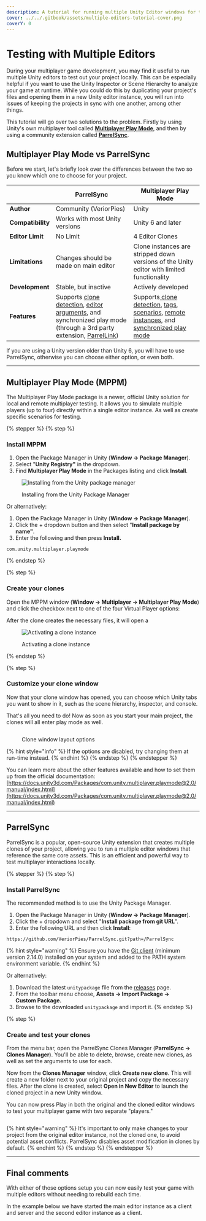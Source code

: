 ```yaml
---
description: A tutorial for running multiple Unity Editor windows for testing multiplayer.
cover: ../../.gitbook/assets/multiple-editors-tutorial-cover.png
coverY: 0
---
```


# Testing with Multiple Editors

During your multiplayer game development, you may find it useful to run multiple Unity editors to test out your project locally. This can be especially helpful if you want to use the Unity Inspector or Scene Hierarchy to analyze your game at runtime. While you could do this by duplicating your project's files and opening them in a new Unity editor instance, you will run into issues of keeping the projects in sync with one another, among other things.

This tutorial will go over two solutions to the problem. Firstly by using Unity's own multiplayer tool called [**Multiplayer Play Mode**](https://docs.unity3d.com/Packages/com.unity.multiplayer.playmode@2.0/manual/index.html), and then by using a community extension called [**ParrelSync**](https://github.com/VeriorPies/ParrelSync?tab=readme-ov-file#parrelsync).

## Multiplayer Play Mode vs ParrelSync

Before we start, let's briefly look over the differences between the two so you know which one to choose for your project.

|                   | ParrelSync                                                                                                                                                                                                                                                                                             | Multiplayer Play Mode                                                                                                                                                                                                                                                                                                                                                                                                                                                                                                                                                                                                                                                                  |
| ----------------- | ------------------------------------------------------------------------------------------------------------------------------------------------------------------------------------------------------------------------------------------------------------------------------------------------------ | -------------------------------------------------------------------------------------------------------------------------------------------------------------------------------------------------------------------------------------------------------------------------------------------------------------------------------------------------------------------------------------------------------------------------------------------------------------------------------------------------------------------------------------------------------------------------------------------------------------------------------------------------------------------------------------- |
| **Author**        | Community (VeriorPies)                                                                                                                                                                                                                                                                                 | Unity                                                                                                                                                                                                                                                                                                                                                                                                                                                                                                                                                                                                                                                                                  |
| **Compatibility** | Works with most Unity versions                                                                                                                                                                                                                                                                         | Unity 6 and later                                                                                                                                                                                                                                                                                                                                                                                                                                                                                                                                                                                                                                                                      |
| **Editor Limit**  | No Limit                                                                                                                                                                                                                                                                                               | 4 Editor Clones                                                                                                                                                                                                                                                                                                                                                                                                                                                                                                                                                                                                                                                                        |
| **Limitations**   | Changes should be made on main editor                                                                                                                                                                                                                                                                  | Clone instances are stripped down versions of the Unity editor with limited functionality                                                                                                                                                                                                                                                                                                                                                                                                                                                                                                                                                                                              |
| **Development**   | Stable, but inactive                                                                                                                                                                                                                                                                                   | Actively developed                                                                                                                                                                                                                                                                                                                                                                                                                                                                                                                                                                                                                                                                     |
| **Features**      | Supports [clone detection](https://github.com/VeriorPies/ParrelSync/wiki/List-of-APIs#clonesmanagerisclone), [editor arguments](https://github.com/VeriorPies/ParrelSync/wiki/Argument), and synchronized play mode (through a 3rd party extension, [ParrelLink](https://tactifail.itch.io/parrelink)) | Supports[ clone detection](https://docs.unity3d.com/Packages/com.unity.multiplayer.playmode@2.0/manual/multiplayer-role.html), [tags](https://docs.unity3d.com/Packages/com.unity.multiplayer.playmode@2.0/manual/player-tags/player-tags.html), [scenarios](https://docs.unity3d.com/Packages/com.unity.multiplayer.playmode@2.0/manual/play-mode-scenario/play-mode-scenario-create.html), [remote instances](https://docs.unity3d.com/Packages/com.unity.multiplayer.playmode@2.0/manual/play-mode-scenario/play-mode-scenario-configure-build.html), and [synchronized play mode](https://docs.unity3d.com/Packages/com.unity.multiplayer.playmode@2.0/manual/sync-play-mode.html) |

If you are using a Unity version older than Unity 6, you will have to use ParrelSync, otherwise you can choose either option, or even both.

***

## Multiplayer Play Mode (MPPM)

The Multiplayer Play Mode package is a newer, official Unity solution for local and remote multiplayer testing. It allows you to simulate multiple players (up to four) directly within a single editor instance. As well as create specific scenarios for testing.

{% stepper %}
{% step %}
### Install MPPM

1. Open the Package Manager in Unity (**Window → Package Manager**).
2. Select "**Unity Registry"** in the dropdown.
3. Find **Multiplayer Play Mode** in the Packages listing and click **Install**.

<figure><img src="../../.gitbook/assets/mppm-package-manager.png" alt="Installing from the Unity package manager"><figcaption><p>Installing from the Unity Package Manager</p></figcaption></figure>

Or alternatively:

1. Open the Package Manager in Unity (**Window → Package Manager**).
2. Click the + dropdown button and then select "**Install package by name"**.
3. Enter the following and then press **Install.**

```
com.unity.multiplayer.playmode
```
{% endstep %}

{% step %}
### Create your clones

Open the MPPM window (**Window → Multiplayer → Multiplayer Play Mode**) and click the checkbox next to one of the four Virtual Player options:

After the clone creates the necessary files, it will open a&#x20;

<figure><img src="../../.gitbook/assets/mppm-enable-player.png" alt="Activating a clone instance"><figcaption><p>Activating a clone instance</p></figcaption></figure>
{% endstep %}

{% step %}
### Customize your clone window

Now that your clone window has opened, you can choose which Unity tabs you want to show in it, such as the scene hierarchy, inspector, and console.

That's all you need to do! Now as soon as you start your main project, the clones will all enter play mode as well.

<figure><img src="../../.gitbook/assets/mppm-customizing-clone.png" alt=""><figcaption><p>Clone window layout options</p></figcaption></figure>

{% hint style="info" %}
If the options are disabled, try changing them at run-time instead.
{% endhint %}
{% endstep %}
{% endstepper %}

You can learn more about the other features available and how to set them up from the official documentation: [https://docs.unity3d.com/Packages/com.unity.multiplayer.playmode@2.0/manual/index.html](https://docs.unity3d.com/Packages/com.unity.multiplayer.playmode@2.0/manual/index.html)

***

## ParrelSync

ParrelSync is a popular, open-source Unity extension that creates multiple clones of your project, allowing you to run a multiple editor windows that reference the same core assets. This is an efficient and powerful way to test multiplayer interactions locally.

{% stepper %}
{% step %}
### Install ParrelSync

The recommended method is to use the Unity Package Manager.

1. Open the Package Manager in Unity (**Window → Package Manager**).
2. Click the + dropdown and select "**Install package from git URL**".
3. Enter the following URL and then click **Install**:&#x20;

```
https://github.com/VeriorPies/ParrelSync.git?path=/ParrelSync
```

{% hint style="warning" %}
Ensure you have the [Git client](https://git-scm.com/) (minimum version 2.14.0) installed on your system and added to the PATH system environment variable.
{% endhint %}

Or alternatively:

1. Download the latest `unitypackage` file from the [releases](https://github.com/VeriorPies/ParrelSync/releases) page.
2. From the toolbar menu choose, **Assets → Import Package →**   \
   **Custom Package.**
3. Browse to the downloaded `unitypackage` and import it.
{% endstep %}

{% step %}
### Create and test your clones

From the menu bar, open the ParrelSync Clones Manager (**ParrelSync → Clones Manager**). You'll be able to delete, browse, create new clones, as well as set the arguments to use for each.

Now from the **Clones Manager** window, click **Create new clone**. This will create a new folder next to your original project and copy the necessary files. After the clone is created, select **Open in New Editor** to launch the cloned project in a new Unity window.

You can now press Play in both the original and the cloned editor windows to test your multiplayer game with two separate "players."

<figure><img src="../../.gitbook/assets/parrelsync-clones-manager.png" alt=""><figcaption></figcaption></figure>

{% hint style="warning" %}
It's important to only make changes to your project from the original editor instance, not the cloned one, to avoid potential asset conflicts. ParrelSync disables asset modification in clones by default.
{% endhint %}
{% endstep %}
{% endstepper %}

***

## Final comments

With either of those options setup you can now easily test your game with multiple editors without needing to rebuild each time.

In the example below we have started the main editor instance as a client and server and the second editor instance as a client.

<figure><img src="../../.gitbook/assets/mppm-connected-to-editor.png" alt=""><figcaption></figcaption></figure>

